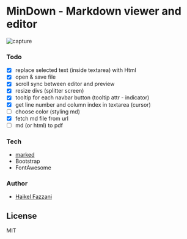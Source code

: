 # MinDown - Markdown viewer and editor

![capture](https://i.ibb.co/8gFFN2J/Capture.png)

### Todo
- [x] replace selected text (inside textarea) with Html
- [x] open & save file
- [x] scroll sync between editor and preview
- [x] resize divs (splitter screen)
- [x] tooltip for each navbar button (tooltip attr - indicator)
- [x] get line number and column index in textarea (cursor)
- [ ] choose color (styling md)
- [x] fetch md file from url
- [ ] md (or html) to pdf

### Tech
- [marked](https://github.com/markedjs/marked)
- Bootstrap
- FontAwesome

### Author
- [Haikel Fazzani](https://github.com/haikelfazzani)

## License
MIT